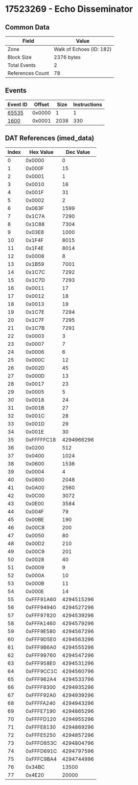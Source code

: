 # 17523269 - Echo Disseminator

## Common Data

| Field            | Value                    |
|------------------|--------------------------|
| Zone             | Walk of Echoes (ID: 182) |
| Block Size       | 2376 bytes               |
| Total Events     | 2                        |
| References Count | 78                       |

## Events

| Event ID            | Offset   |   Size |   Instructions |
|---------------------|----------|--------|----------------|
| [65535](./65535.md) | 0x0000   |      1 |              1 |
| [1600](./1600.md)   | 0x0001   |   2038 |            330 |

## DAT References (imed_data)

|   Index | Hex Value   |   Dec Value |
|---------|-------------|-------------|
|       0 | 0x0000      |           0 |
|       1 | 0x000F      |          15 |
|       2 | 0x0001      |           1 |
|       3 | 0x0010      |          16 |
|       4 | 0x001F      |          31 |
|       5 | 0x0002      |           2 |
|       6 | 0x063F      |        1599 |
|       7 | 0x1C7A      |        7290 |
|       8 | 0x1C88      |        7304 |
|       9 | 0x03E8      |        1000 |
|      10 | 0x1F4F      |        8015 |
|      11 | 0x1F4E      |        8014 |
|      12 | 0x0008      |           8 |
|      13 | 0x1B59      |        7001 |
|      14 | 0x1C7C      |        7292 |
|      15 | 0x1C7D      |        7293 |
|      16 | 0x0011      |          17 |
|      17 | 0x0012      |          18 |
|      18 | 0x0013      |          19 |
|      19 | 0x1C7E      |        7294 |
|      20 | 0x1C7F      |        7295 |
|      21 | 0x1C7B      |        7291 |
|      22 | 0x0003      |           3 |
|      23 | 0x0007      |           7 |
|      24 | 0x0006      |           6 |
|      25 | 0x000C      |          12 |
|      26 | 0x002D      |          45 |
|      27 | 0x000D      |          13 |
|      28 | 0x0017      |          23 |
|      29 | 0x0005      |           5 |
|      30 | 0x0018      |          24 |
|      31 | 0x001B      |          27 |
|      32 | 0x001C      |          28 |
|      33 | 0x001D      |          29 |
|      34 | 0x001E      |          30 |
|      35 | 0xFFFFFC18  |  4294966296 |
|      36 | 0x0200      |         512 |
|      37 | 0x0400      |        1024 |
|      38 | 0x0600      |        1536 |
|      39 | 0x0004      |           4 |
|      40 | 0x0800      |        2048 |
|      41 | 0x0A00      |        2560 |
|      42 | 0x0C00      |        3072 |
|      43 | 0x0E00      |        3584 |
|      44 | 0x004F      |          79 |
|      45 | 0x00BE      |         190 |
|      46 | 0x00C8      |         200 |
|      47 | 0x0050      |          80 |
|      48 | 0x00D2      |         210 |
|      49 | 0x00C9      |         201 |
|      50 | 0x0028      |          40 |
|      51 | 0x0009      |           9 |
|      52 | 0x000A      |          10 |
|      53 | 0x000B      |          11 |
|      54 | 0x000E      |          14 |
|      55 | 0xFFF91A60  |  4294515296 |
|      56 | 0xFFF94940  |  4294527296 |
|      57 | 0xFFF97820  |  4294539296 |
|      58 | 0xFFFA1460  |  4294579296 |
|      59 | 0xFFF9E580  |  4294567296 |
|      60 | 0xFFF9D5E0  |  4294563296 |
|      61 | 0xFFF9B6A0  |  4294555296 |
|      62 | 0xFFF99760  |  4294547296 |
|      63 | 0xFFF958E0  |  4294531296 |
|      64 | 0xFFF9CC1C  |  4294560796 |
|      65 | 0xFFF962A4  |  4294533796 |
|      66 | 0xFFFF8300  |  4294935296 |
|      67 | 0xFFFF92A0  |  4294939296 |
|      68 | 0xFFFFA240  |  4294943296 |
|      69 | 0xFFFE7190  |  4294865296 |
|      70 | 0xFFFFD120  |  4294955296 |
|      71 | 0xFFFE8130  |  4294869296 |
|      72 | 0xFFFE5250  |  4294857296 |
|      73 | 0xFFFD853C  |  4294804796 |
|      74 | 0xFFFD691C  |  4294797596 |
|      75 | 0xFFFC9BA4  |  4294744996 |
|      76 | 0x34BC      |       13500 |
|      77 | 0x4E20      |       20000 |
